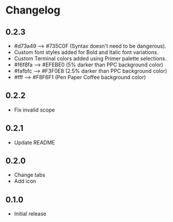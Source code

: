 # Changelog

## 0.2.3

- #d73a49 --> #735C0F (Syntax doesn't need to be dangerous).
- Custom font styles added for Bold and Italic font variations.
- Custom Terminal colors added using Primer palette selections.
- #f6f8fa --> #EFEBE0 (5% darker than PPC background color)
- #fafbfc --> #F3F0E8 (2.5% darker than PPC background color)
- #fff --> #F8F6F1 (Pen Paper Coffee background color)

## 0.2.2

- Fix invalid scope

## 0.2.1

- Update README

## 0.2.0

- Change tabs
- Add icon

## 0.1.0

- Initial release
